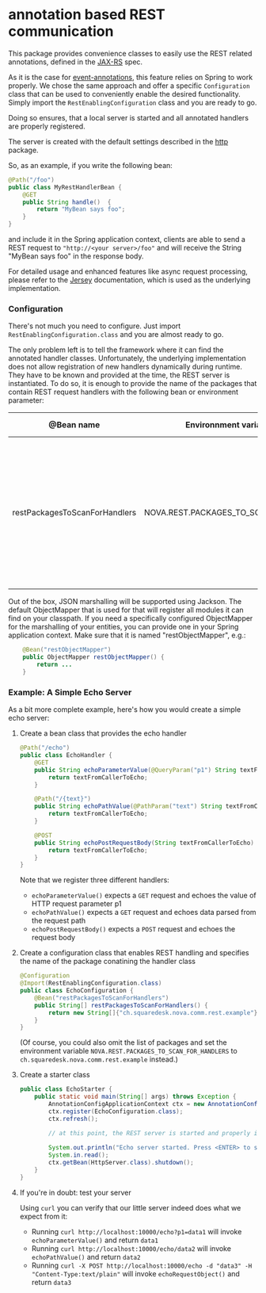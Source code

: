 # annotation based REST communication

This package provides convenience classes to easily use the REST related annotations, defined
in the [JAX-RS](https://projects.eclipse.org/projects/ee4j.jaxrs) spec.

As it is the case for [event-annotations](../event-annotations/README.md), this feature relies on Spring
to work properly. We chose the same approach and offer a specific ```Configuration``` class that
can be used to conveniently enable the desired functionality. Simply import the ```RestEnablingConfiguration```
class and you are ready to go.

Doing so ensures, that a local server is started and all annotated handlers are properly registered.

The server is created with the default settings described in the [http](../http/README.md)
package.


So, as an example, if you write the following bean:

```Java
@Path("/foo")
public class MyRestHandlerBean {
    @GET
    public String handle()  {
        return "MyBean says foo";
    }
}
```

and include it in the Spring application context, clients are able to send a REST request
to ```"http://<your server>/foo"``` and will receive the String "MyBean says foo" in the response body.

For detailed usage and enhanced features like async request processing, please refer to the
[Jersey](http://jersey.github.io/) documentation, which is used as the underlying implementation.

### Configuration

There's not much you need to configure. Just import ```RestEnablingConfiguration.class``` and you are
almost ready to go.

The only problem left is to tell the framework where it can find the annotated
handler classes. Unfortunately, the underlying implementation does not allow registration of new handlers 
dynamically during runtime. They have to be known and provided at the time, the 
REST server is instantiated. To do so, it is enough to provide the name of the packages
that contain REST request handlers with the following bean or environment parameter:

  | @Bean name                    | Environnment variable name              | Description                                                                   | Default value |
  |-------------------------------|-----------------------------------------|-------------------------------------------------------------------------------|---------------|
  | restPackagesToScanForHandlers | NOVA.REST.PACKAGES_TO_SCAN_FOR_HANDLERS | A mandatory, list of package names that will (recursively) be scanned for REST request handlers. If programmatically providing a bean return a String array, if using the environment parameter, specify a comma separated list. | n/a|
 

Out of the box, JSON marshalling will be supported using Jackson. The default ObjectMapper
that is used for that will register all modules it can find on your classpath. If you need
a specifically configured ObjectMapper for the marshalling of your entities, you can provide
one in your Spring application context. Make sure that it is named "restObjectMapper", e.g.:

```Java
    @Bean("restObjectMapper")
    public ObjectMapper restObjectMapper() {
        return ...
    }
```

### Example: A Simple Echo Server

As a bit more complete example, here's how you would create a simple echo server:

1. Create a bean class that provides the echo handler
    
    ```Java
    @Path("/echo")
    public class EchoHandler {
        @GET
        public String echoParameterValue(@QueryParam("p1") String textFromCallerToEcho) {
            return textFromCallerToEcho;
        }
    
        @Path("/{text}")
        public String echoPathValue(@PathParam("text") String textFromCallerToEcho) {
            return textFromCallerToEcho;
        }
    
        @POST
        public String echoPostRequestBody(String textFromCallerToEcho) {
            return textFromCallerToEcho;
        }
    }
    ```
    
    Note that we register three different handlers:
    * ```echoParameterValue()``` expects a ```GET``` request and echoes the value of HTTP request parameter p1
    * ```echoPathValue()``` expects a ```GET``` request and echoes data parsed from the request path
    * ```echoPostRequestBody()``` expects a ```POST``` request and echoes the request body
    
1. Create a configuration class that enables REST handling and specifies the name of the package conatining the 
handler class
    
    ```Java
    @Configuration
    @Import(RestEnablingConfiguration.class)
    public class EchoConfiguration {
        @Bean("restPackagesToScanForHandlers")
        public String[] restPackagesToScanForHandlers() {
            return new String[]{"ch.squaredesk.nova.comm.rest.example"};
        }
    }
    ```
    
    (Of course, you could also omit the list of packages and set the environment 
    variable ```NOVA.REST.PACKAGES_TO_SCAN_FOR_HANDLERS``` to ```ch.squaredesk.nova.comm.rest.example``` instead.)  
    
1. Create a starter class
    
    ```Java
    public class EchoStarter {
        public static void main(String[] args) throws Exception {
            AnnotationConfigApplicationContext ctx = new AnnotationConfigApplicationContext();
            ctx.register(EchoConfiguration.class);
            ctx.refresh();
    
            // at this point, the REST server is started and properly initialized
            
            System.out.println("Echo server started. Press <ENTER> to stop the server...");
            System.in.read();
            ctx.getBean(HttpServer.class).shutdown();
        }
    }
    ```
        
1. If you're in doubt: test your server

   Using ```curl``` you can verify that our little server indeed does what we expect from it:
   
   * Running ```curl http://localhost:10000/echo?p1=data1``` will invoke ```echoParameterValue()``` 
   and return ```data1```
   * Running ```curl http://localhost:10000/echo/data2``` will invoke ```echoPathValue()``` 
   and return ```data2```
   * Running ```curl -X POST http://localhost:10000/echo -d "data3" -H "Content-Type:text/plain"```
    will invoke ```echoRequestObject()``` and return ```data3```
     
